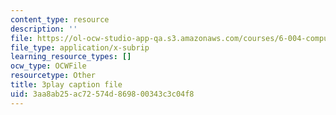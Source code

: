 ```yaml
---
content_type: resource
description: ''
file: https://ol-ocw-studio-app-qa.s3.amazonaws.com/courses/6-004-computation-structures-spring-2017/3aa8ab25ac72574d869800343c3c04f8_0Q6kYWnhaks.vtt
file_type: application/x-subrip
learning_resource_types: []
ocw_type: OCWFile
resourcetype: Other
title: 3play caption file
uid: 3aa8ab25-ac72-574d-8698-00343c3c04f8
---
```

